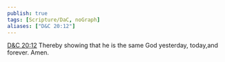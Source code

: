 ```yaml
---
publish: true
tags: [Scripture/DaC, noGraph]
aliases: ["D&C 20:12"]
---
```

[D&C 20:12](https://churchofjesuschrist.org/study/scriptures/dc-testament/dc/20?lang=eng&id=p12#p12) Thereby showing that he is the same God yesterday, today,and forever. Amen.
